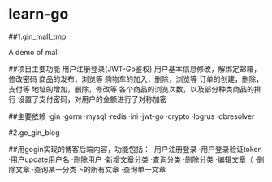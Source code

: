 # learn-go
##1.gin_mall_tmp

A demo of mall 

##项目主要功能
用户注册登录(JWT-Go鉴权)
用户基本信息修改，解绑定邮箱，修改密码
商品的发布，浏览等
购物车的加入，删除，浏览等
订单的创建，删除，支付等
地址的增加，删除，修改等
各个商品的浏览次数，以及部分种类商品的排行
设置了支付密码，对用户的金额进行了对称加密

##主要依赖
·gin
·gorm
·mysql
·redis
·ini
·jwt-go
·crypto
·logrus
·dbresolver

#2.go_gin_blog

##用gogin实现的博客后端内容，功能包括：
·用户注册登录
·用户登录验证token
·用户update用户名
·删除用户
·新增文章分类
·查询分类
·删除分类
·编辑文章（
·删除文章
·查询某一分类下的所有文章
·查询单一文章
